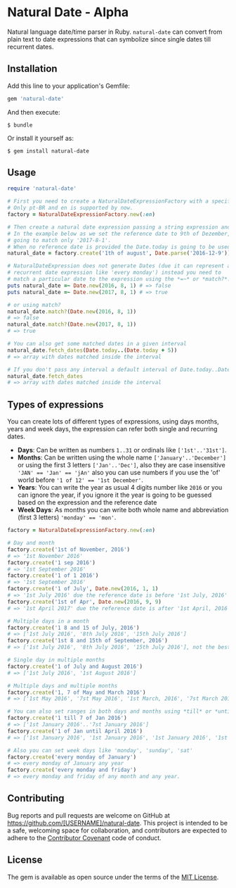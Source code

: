 # Natural Date - Alpha

Natural language date/time parser in Ruby. `natural-date` can convert from plain text to date expressions that can 
symbolize since single dates till recurrent dates.

## Installation

Add this line to your application's Gemfile:

```ruby
gem 'natural-date'
```

And then execute:

    $ bundle

Or install it yourself as:

    $ gem install natural-date

## Usage

```ruby
require 'natural-date'

# First you need to create a NaturalDateExpressionFactory with a specific locale.
# Only pt-BR and en is supported by now.
factory = NaturalDateExpressionFactory.new(:en)

# Then create a natural date expression passing a string expression and a reference date.
# In the example below as we set the reference date to 9th of Dezember, 2016 the natural_date is
# going to match only '2017-8-1'.
# When no reference date is provided the Date.today is going to be used.
natural_date = factory.create('1th of august', Date.parse('2016-12-9'))

# NaturalDateExpression does not generate Dates (due it can represent a 
# recurrent date expression like 'every monday') instead you need to 
# match a particular date to the expression using the *=~* or *match?*.
puts natural_date =~ Date.new(2016, 8, 1) # => false
puts natural_date =~ Date.new(2017, 8, 1) # => true 

# or using match?
natural_date.match?(Date.new(2016, 8, 1))
# => false
natural_date.match?(Date.new(2017, 8, 1))
# => true

# You can also get some matched dates in a given interval
natural_date.fetch_dates(Date.today..(Date.today + 5))
# => array with dates matched inside the interval

# If you don't pass any interval a default interval of Date.today..Date.today + 365 will be given
natural_date.fetch_dates
# => array with dates matched inside the interval
```

## Types of expressions

You can create lots of different types of expressions, using days months, years and week days, the expression can 
refer both single and recurring dates.

  - **Days**: Can be written as numbers `1..31` or ordinals like `['1st'..'31st']`.
  - **Months**: Can be written using the whole name `['January'..'December']` or using the first 3 letters `['Jan'..'Dec']`, also they are case insensitive `'JAN' == 'Jan' == 'jAn'` also you can use numbers if you use the 'of' world before `'1 of 12' == '1st December'`.
  - **Years**: You can write the year as usual 4 digits number like `2016` or you can ignore the year, if you ignore it the year is going to be guessed based on the expression and the reference date
  - **Week Days**: As months you can write both whole name and abbreviation (first 3 letters) `'monday' == 'mon'`.

```ruby
factory = NaturalDateExpressionFactory.new(:en)

# Day and month
factory.create('1st of November, 2016')
# => '1st November 2016'
factory.create('1 sep 2016')
# => '1st September 2016'
factory.create('1 of 1 2016')
# => '1st September 2016'
factory.create('1 of July', Date.new(2016, 1, 1)
# => '1st July 2016' due the reference date is before '1st July, 2016'
factory.create('1st of Apr', Date.new(2016, 9, 9)
# => '1st April 2017' due the reference date is after '1st April, 2016'

# Multiple days in a month
factory.create('1 8 and 15 of July, 2016')
# => ['1st July 2016', '8th July 2016', '15th July 2016']
factory.create('1st 8 and 15th of September, 2016')
# => ['1st July 2016', '8th July 2016', '15th July 2016'], not the best consistency but still ok

# Single day in multiple months
factory.create('1 of July and August 2016')
# => ['1st July 2016', '1st August 2016']

# Multiple days and multiple months
factory.create('1, 7 of May and March 2016')
# => ['1st May 2016', '7st May 2016', '1st March, 2016', '7st March 2016']

# You can also set ranges in both days and months using *till* or *until*
factory.create('1 till 7 of Jan 2016')
# => ['1st January 2016'..'7st January 2016']
factory.create('1 of Jan until April 2016')
# => ['1st January 2016', '1st January 2016', '1st January 2016', '1st January 2016']

# Also you can set week days like 'monday', 'sunday', 'sat'
factory.create('every monday of January')
# => every monday of January any year
factory.create('every monday and friday')
# => every monday and friday of any month and any year.
```

## Contributing

Bug reports and pull requests are welcome on GitHub at https://github.com/[USERNAME]/natural-date. This project is intended to be a safe, welcoming space for collaboration, and contributors are expected to adhere to the [Contributor Covenant](http://contributor-covenant.org) code of conduct.

## License

The gem is available as open source under the terms of the [MIT License](http://opensource.org/licenses/MIT).
